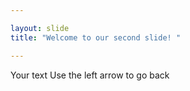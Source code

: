 ```yaml
---

layout: slide
title: "Welcome to our second slide! "

---
```


Your text
Use the left arrow to go back
